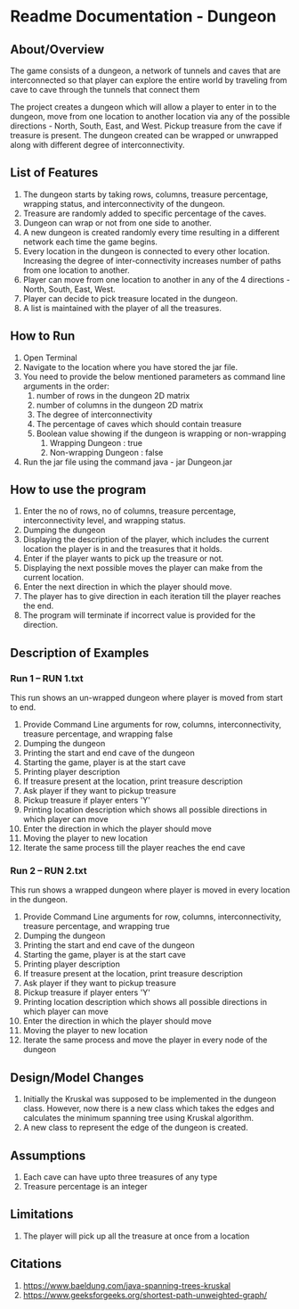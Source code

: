 # Readme Documentation - Dungeon

## About/Overview
The game consists of a dungeon, a network of tunnels and caves that are interconnected
so that player can explore the entire world by traveling from cave to cave through the tunnels that
connect them

The project creates a dungeon which will allow a player to enter in to the dungeon, move from one
location to another location via any of the possible directions - North, South, East, and West.
Pickup treasure from the cave if treasure is present. The dungeon created can be wrapped 
or unwrapped along with different degree of interconnectivity.

## List of Features
1. The dungeon starts by taking rows, columns, treasure percentage, wrapping status, and interconnectivity of the dungeon.
2. Treasure are randomly added to specific percentage of the caves.
3. Dungeon can wrap or not from one side to another.
4. A new dungeon is created randomly every time resulting in a different network each time the game begins.
5. Every location in the dungeon is connected to every other location. Increasing the degree of inter-connectivity increases number of paths from one location to another.
6. Player can move from one location to another in any of the 4 directions - North, South, East, West.
7. Player can decide to pick treasure located in the dungeon.
8. A list is maintained with the player of all the treasures.

## How to Run
1. Open Terminal
2. Navigate to the location where you have stored the jar file.
3. You need to provide the below mentioned parameters as command line arguments in the order:
   1. number of rows in the dungeon 2D matrix
   2. number of columns in the dungeon 2D matrix
   3. The degree of interconnectivity
   4. The percentage of caves which should contain treasure
   5. Boolean value showing if the dungeon is wrapping or non-wrapping
      1. Wrapping Dungeon : true
      2. Non-wrapping Dungeon : false
4. Run the jar file using the
   command java - jar Dungeon.jar <rows> <cols> <interConnectivity> <treasurePercent> <wrapping>

## How to use the program
1. Enter the no of rows, no of columns, treasure percentage, interconnectivity level, and wrapping status.
2. Dumping the dungeon
3. Displaying the description of the player, which includes the current location the player is in and the treasures that it holds.
4. Enter if the player wants to pick up the treasure or not.
5. Displaying the next possible moves the player can make from the current location.
6. Enter the next direction in which the player should move.
7. The player has to give direction in each iteration till the player reaches the end.
8. The program will terminate if incorrect value is provided for the direction.

## Description of Examples
### Run 1 – RUN 1.txt
This run shows an un-wrapped dungeon where player is moved from start to end.
1. Provide Command Line arguments for row, columns, interconnectivity, treasure percentage, and wrapping false
2. Dumping the dungeon
3. Printing the start and end cave of the dungeon
4. Starting the game, player is at the start cave
5. Printing player description
6. If treasure present at the location, print treasure description
7. Ask player if they want to pickup treasure
8. Pickup treasure if player enters 'Y'
9. Printing location description which shows all possible directions in which player can move
10. Enter the direction in which the player should move
11. Moving the player to new location
12. Iterate the same process till the player reaches the end cave

### Run 2 – RUN 2.txt
This run shows a wrapped dungeon where player is moved in every location in the dungeon.
1. Provide Command Line arguments for row, columns, interconnectivity, treasure percentage, and wrapping true
2. Dumping the dungeon
3. Printing the start and end cave of the dungeon
4. Starting the game, player is at the start cave
5. Printing player description
6. If treasure present at the location, print treasure description
7. Ask player if they want to pickup treasure
8. Pickup treasure if player enters 'Y'
9. Printing location description which shows all possible directions in which player can move
10. Enter the direction in which the player should move
11. Moving the player to new location
12. Iterate the same process and move the player in every node of the dungeon

## Design/Model Changes
1. Initially the Kruskal was supposed to be implemented in the dungeon class.
   However, now there is a new class which takes the edges and calculates the minimum spanning tree using Kruskal algorithm.
2. A new class to represent the edge of the dungeon is created.

## Assumptions
1. Each cave can have upto three treasures of any type
2. Treasure percentage is an integer

## Limitations
1. The player will pick up all the treasure at once from a location

## Citations
1. https://www.baeldung.com/java-spanning-trees-kruskal
2. https://www.geeksforgeeks.org/shortest-path-unweighted-graph/

